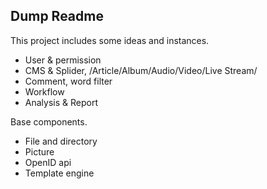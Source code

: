 ## Dump Readme

This project includes some ideas and instances.

* User & permission
* CMS & Splider, /Article/Album/Audio/Video/Live Stream/
* Comment, word filter
* Workflow
* Analysis & Report

Base components.

* File and directory
* Picture
* OpenID api
* Template engine
